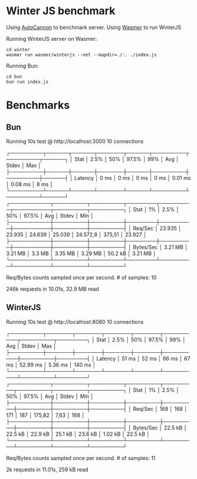 # Winter JS benchmark

Using [AutoCannon](https://www.npmjs.com/package/autocannon) to benchmark server.
Using [Wasmer](https://docs.wasmer.io/install) to run WinterJS

Running WinterJS server on Wasmer:
```
cd winter
wasmer run wasmer/winterjs --net --mapdir=./:. ./index.js
```

Running Bun:
```
cd bun
bun run index.js
```

# Benchmarks

## Bun
Running 10s test @ http://localhost:3000
10 connections


┌─────────┬──────┬──────┬───────┬──────┬─────────┬─────────┬──────┐
│ Stat    │ 2.5% │ 50%  │ 97.5% │ 99%  │ Avg     │ Stdev   │ Max  │
├─────────┼──────┼──────┼───────┼──────┼─────────┼─────────┼──────┤
│ Latency │ 0 ms │ 0 ms │ 0 ms  │ 0 ms │ 0.01 ms │ 0.08 ms │ 8 ms │
└─────────┴──────┴──────┴───────┴──────┴─────────┴─────────┴──────┘
┌───────────┬─────────┬─────────┬────────┬─────────┬──────────┬─────────┬─────────┐
│ Stat      │ 1%      │ 2.5%    │ 50%    │ 97.5%   │ Avg      │ Stdev   │ Min     │
├───────────┼─────────┼─────────┼────────┼─────────┼──────────┼─────────┼─────────┤
│ Req/Sec   │ 23.935  │ 23.935  │ 24.639 │ 25.039  │ 24.572,8 │ 375,51  │ 23.927  │
├───────────┼─────────┼─────────┼────────┼─────────┼──────────┼─────────┼─────────┤
│ Bytes/Sec │ 3.21 MB │ 3.21 MB │ 3.3 MB │ 3.35 MB │ 3.29 MB  │ 50.2 kB │ 3.21 MB │
└───────────┴─────────┴─────────┴────────┴─────────┴──────────┴─────────┴─────────┘

Req/Bytes counts sampled once per second.
\# of samples: 10

246k requests in 10.01s, 32.9 MB read

## WinterJS

Running 10s test @ http://localhost:8080
10 connections


┌─────────┬───────┬───────┬───────┬───────┬──────────┬─────────┬────────┐
│ Stat    │ 2.5%  │ 50%   │ 97.5% │ 99%   │ Avg      │ Stdev   │ Max    │
├─────────┼───────┼───────┼───────┼───────┼──────────┼─────────┼────────┤
│ Latency │ 51 ms │ 52 ms │ 66 ms │ 67 ms │ 52.99 ms │ 5.36 ms │ 140 ms │
└─────────┴───────┴───────┴───────┴───────┴──────────┴─────────┴────────┘
┌───────────┬─────────┬─────────┬─────────┬─────────┬─────────┬─────────┬─────────┐
│ Stat      │ 1%      │ 2.5%    │ 50%     │ 97.5%   │ Avg     │ Stdev   │ Min     │
├───────────┼─────────┼─────────┼─────────┼─────────┼─────────┼─────────┼─────────┤
│ Req/Sec   │ 168     │ 168     │ 171     │ 187     │ 175,82  │ 7,63    │ 168     │
├───────────┼─────────┼─────────┼─────────┼─────────┼─────────┼─────────┼─────────┤
│ Bytes/Sec │ 22.5 kB │ 22.5 kB │ 22.9 kB │ 25.1 kB │ 23.6 kB │ 1.02 kB │ 22.5 kB │
└───────────┴─────────┴─────────┴─────────┴─────────┴─────────┴─────────┴─────────┘

Req/Bytes counts sampled once per second.
\# of samples: 11

2k requests in 11.01s, 259 kB read